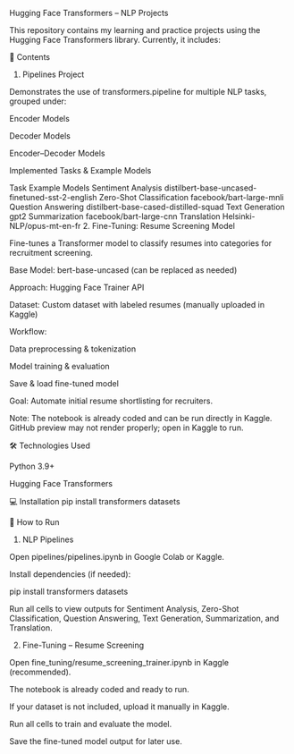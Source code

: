 Hugging Face Transformers – NLP Projects

This repository contains my learning and practice projects using the Hugging Face Transformers library.
Currently, it includes:

📌 Contents
1. Pipelines Project

Demonstrates the use of transformers.pipeline for multiple NLP tasks, grouped under:

Encoder Models

Decoder Models

Encoder–Decoder Models

Implemented Tasks & Example Models

Task	Example Models
Sentiment Analysis	distilbert-base-uncased-finetuned-sst-2-english
Zero-Shot Classification	facebook/bart-large-mnli
Question Answering	distilbert-base-cased-distilled-squad
Text Generation	gpt2
Summarization	facebook/bart-large-cnn
Translation	Helsinki-NLP/opus-mt-en-fr
2. Fine-Tuning: Resume Screening Model

Fine-tunes a Transformer model to classify resumes into categories for recruitment screening.

Base Model: bert-base-uncased (can be replaced as needed)

Approach: Hugging Face Trainer API

Dataset: Custom dataset with labeled resumes (manually uploaded in Kaggle)

Workflow:

Data preprocessing & tokenization

Model training & evaluation

Save & load fine-tuned model

Goal: Automate initial resume shortlisting for recruiters.

Note: The notebook is already coded and can be run directly in Kaggle. GitHub preview may not render properly; open in Kaggle to run.

🛠 Technologies Used

Python 3.9+

Hugging Face Transformers

💻 Installation
pip install transformers datasets

🚀 How to Run
1. NLP Pipelines

Open pipelines/pipelines.ipynb in Google Colab or Kaggle.

Install dependencies (if needed):

pip install transformers datasets


Run all cells to view outputs for Sentiment Analysis, Zero-Shot Classification, Question Answering, Text Generation, Summarization, and Translation.

2. Fine-Tuning – Resume Screening

Open fine_tuning/resume_screening_trainer.ipynb in Kaggle (recommended).

The notebook is already coded and ready to run.

If your dataset is not included, upload it manually in Kaggle.

Run all cells to train and evaluate the model.

Save the fine-tuned model output for later use.
